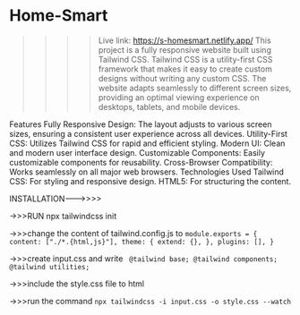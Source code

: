# Home-Smart

>>>> Live link: https://s-homesmart.netlify.app/
This project is a fully responsive website built using Tailwind CSS. Tailwind CSS is a utility-first CSS framework that makes it easy to create custom designs without writing any custom CSS. The website adapts seamlessly to different screen sizes, providing an optimal viewing experience on desktops, tablets, and mobile devices.

Features
Fully Responsive Design: The layout adjusts to various screen sizes, ensuring a consistent user experience across all devices.
Utility-First CSS: Utilizes Tailwind CSS for rapid and efficient styling.
Modern UI: Clean and modern user interface design.
Customizable Components: Easily customizable components for reusability.
Cross-Browser Compatibility: Works seamlessly on all major web browsers.
Technologies Used
Tailwind CSS: For styling and responsive design.
HTML5: For structuring the content. 

INSTALLATION--->>>>

->>>RUN npx tailwindcss init

->>>change the content of tailwind.config.js to  ```module.exports = {
  content: ["./*.{html,js}"],
  theme: {
    extend: {},
  },
  plugins: [],
}```

->>>create input.css and write  ``` @tailwind base;
@tailwind components;
@tailwind utilities;```

->>>include the style.css file to html

->>>run the command ```npx tailwindcss -i input.css -o style.css --watch```
